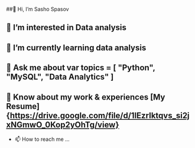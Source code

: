 ##👋 Hi, I’m Sasho Spasov

## 👀 I’m interested in Data analysis
## 🌱 I’m currently learning data analysis
## 💬 Ask me about var topics = [ "Python", "MySQL", "Data Analytics" ]
## 📄 Know about my work & experiences [My Resume]{https://drive.google.com/file/d/1lEzrIktqvs_si2jxNGmwO_0Kop2yOhTg/view}
- 📫 How to reach me ...

<!---
sashospasov/sashospasov is a ✨ special ✨ repository because its `README.md` (this file) appears on your GitHub profile.
You can click the Preview link to take a look at your changes.
--->
